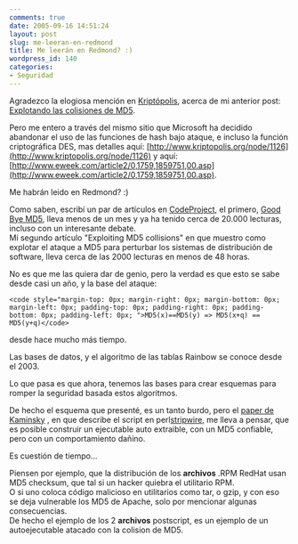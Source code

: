 ```yaml
---
comments: true
date: 2005-09-16 14:51:24
layout: post
slug: me-leeran-en-redmond
title: Me leerán en Redmond? :)
wordpress_id: 140
categories:
- Seguridad
---
```


Agradezco la elogiosa mención en [Kriptópolis](http://www.kriptopolis.org/node/1126), acerca de mi anterior post: [Explotando las colisiones de MD5](http://www.lnds.net/archives/2005/09/explotando_las.html).

Pero me entero a través del mismo sitio que Microsoft ha decidido abandonar el uso de las funciones de hash bajo ataque, e incluso la función criptográfica DES, mas detalles aquí: [http://www.kriptopolis.org/node/1126](http://www.kriptopolis.org/node/1126) y aquí:[http://www.eweek.com/article2/0,1759,1859751,00.asp](http://www.eweek.com/article2/0,1759,1859751,00.asp).

Me habrán leido en Redmond? :)

Como saben, escribí un par de artículos en [CodeProject](http://64.233.163.132/www.codeproject.com), el primero, [Good Bye MD5](http://www.codeproject.com/useritems/GoodbyeMD5.asp), lleva menos de un mes y ya ha tenido cerca de 20.000 lecturas, incluso con un interesante debate.  
Mi segundo artículo "Exploiting MD5 collisions" en que muestro como explotar el ataque a MD5 para perturbar los sistemas de distribución de software, lleva cerca de las 2000 lecturas en menos de 48 horas.

No es que me las quiera dar de genio, pero la verdad es que esto se sabe desde casi un año, y la base del ataque:
    
    <code style="margin-top: 0px; margin-right: 0px; margin-bottom: 0px; margin-left: 0px; padding-top: 0px; padding-right: 0px; padding-bottom: 0px; padding-left: 0px; ">MD5(x)==MD5(y) => MD5(x+q) == MD5(y+q)</code>

desde hace mucho más tiempo.

Las bases de datos, y el algoritmo de las tablas Rainbow se conoce desde el 2003.

Lo que pasa es que ahora, tenemos las bases para crear esquemas para romper la seguridad basada estos algoritmos.

De hecho el esquema que presenté, es un tanto burdo, pero el [paper de Kaminsky](http://www.doxpara.com/md5_someday.pdf) , en que describe el script en perl[stripwire](http://www.doxpara.com/stripwire-1.1.tar.gz), me lleva a pensar, que es posible construir un ejecutable auto extraible, con un MD5 confiable, pero con un comportamiento dañino.

Es cuestión de tiempo...

Piensen por ejemplo, que la distribución de los **archivos** .RPM RedHat usan MD5 checksum, que tal si un hacker quiebra el utilitario RPM.  
O si uno coloca código malicioso en utilitarios como tar, o gzip, y con eso se deja vulnerable los MD5 de Apache, solo por mencionar algunas consecuencias.  
De hecho el ejemplo de los 2 **archivos** postscript, es un ejemplo de un autoejecutable atacado con la colision de MD5.



